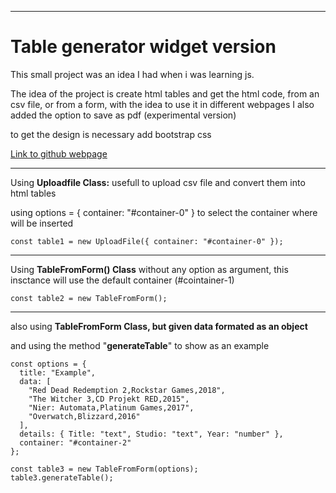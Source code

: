 
---


# Table generator widget version

This small project was an idea I had when i was learning js.

The idea of the project is create html tables and get the html code, from an csv file, or from a form, with the idea to use it in different webpages
I also added the option to save as pdf (experimental version)

to get the design is necessary add bootstrap css


[Link to github webpage](https://vdiazroa.github.io/learning-js/tablegenerator/)


---
Using **Uploadfile Class:**
usefull to upload csv file and convert them into html tables

using options = { container: "#container-0" } to select the container where will be inserted
```
const table1 = new UploadFile({ container: "#container-0" });
```

---
Using **TableFromForm() Class** without any option as argument, this insctance will use the default container (#cointainer-1)

```
const table2 = new TableFromForm();
```


---

also using **TableFromForm Class, but given data formated as an object**

and using the method "**generateTable**" to show as an example


```
const options = {
  title: "Example",
  data: [
    "Red Dead Redemption 2,Rockstar Games,2018",
    "The Witcher 3,CD Projekt RED,2015",
    "Nier: Automata,Platinum Games,2017",
    "Overwatch,Blizzard,2016"
  ],
  details: { Title: "text", Studio: "text", Year: "number" },
  container: "#container-2"
};

const table3 = new TableFromForm(options);
table3.generateTable();

```
